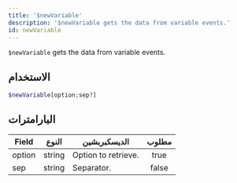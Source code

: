 ```yaml
---
title: '$newVariable'
description: '$newVariable gets the data from variable events.'
id: newVariable
---
```


`$newVariable` gets the data from variable events.

## الاستخدام

```php
$newVariable[option;sep?]
```

## البارامترات

| Field  | النوع  | الديسكبربشين        | مطلوب |
| ------ | ------ | ------------------- |:-----:|
| option | string | Option to retrieve. | true  |
| sep    | string | Separator.          | false |